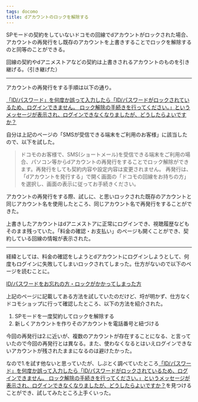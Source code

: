 ```yaml
---
tags: docomo
title: dアカウントのロックを解除する
---
```

SPモードの契約をしていないドコモの回線でdアカウントがロックされた場合、アカウントの再発行をし既存のアカウントを上書きすることでロックを解除するのと同等のことができる。

回線の契約やdアニメストアなどの契約は上書きされるアカウントのものを引き継げる。（引き継げた）

---

アカウントの再発行をする手順は以下の通り。

[「ID/パスワード」を何度か誤って入力したら「ID/パスワードがロックされているため、ログインできません。 ロック解除の手続きを行ってください。」というメッセージが表示され、ログインできなくなりましたが、どうしたらよいですか？](http://id.smt.docomo.ne.jp/src/utility/pc/faq1.html#p04)

自分は上記のページの「SMSが受信できる端末をご利用のお客様」に該当したので、以下を試した。

> ドコモのお客様で、SMS(ショートメール)を受信できる端末をご利用の場合、パソコン等からdアカウントの再発行をすることでロック解除ができます。再発行をしても契約内容や設定内容は変更されません。
> 再発行は、「dアカウントを発行する」で開く画面の「ドコモの回線をお持ちの方」を選択し、画面の表示に従ってお手続きください。

アカウントの再発行をする際、試しに、と思いロックされた既存のアカウントと同じアカウント名を使用したところ、同じアカウント名で再発行をすることができた。

上書きしたアカウントはdアニメストアに正常にログインでき、視聴履歴などもそのまま残っていた。「料金の確認・お支払い」のページも開くことができ、契約している回線の情報が表示された。

---

経緯としては、料金の確認をしようとdアカウントにログインしようとして、何度もログインに失敗してしまいロックされてしまった。仕方がないので以下のページを読むことに。

[ID/パスワードをお忘れの方・ロックがかかってしまった方](https://id.smt.docomo.ne.jp/src/utility/idpw_forget.html)

上記のページに記載してある方法を試していたのだけど、埒が明かず、仕方なくドコモショップに行って確認したところ、以下の方法を紹介された。

1. SPモードを一度契約してロックを解除する
2. 新しくアカウントを作りそのアカウントを電話番号と紐づける

今回の再発行は2.に近いが、複数のアカウントが存在することになる、と言っていたので今回の再発行とは異なる。また、使わなくなるとはいえログインできないアカウントが残されたままになるのは避けたかった。

なので1.を試す他ないと思っていたが、しぶとく調べていたところ[「ID/パスワード」を何度か誤って入力したら「ID/パスワードがロックされているため、ログインできません。 ロック解除の手続きを行ってください。」というメッセージが表示され、ログインできなくなりましたが、どうしたらよいですか？](http://id.smt.docomo.ne.jp/src/utility/pc/faq1.html#p04)を見つけることができ、試してみたところ上手くいった。
